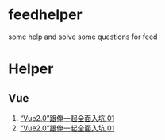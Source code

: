# feedhelper
some help and solve some questions for feed


# Helper

## Vue

1. [“Vue2.0”跟俺一起全面入坑 01](vue/1.md "“Vue2.0”跟俺一起全面入坑 01")
2.  [“Vue2.0”跟俺一起全面入坑 01](vue/2.md "“Vue2.0”跟俺一起全面入坑 01")

